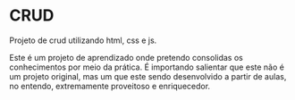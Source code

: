 # CRUD
Projeto de crud utilizando html, css e js.

Este é um projeto de aprendizado onde pretendo consolidas os conhecimentos por meio da prática. É importando salientar que este não é um projeto original, mas
um que este sendo desenvolvido a partir de aulas, no entendo, extremamente proveitoso e enriquecedor.
